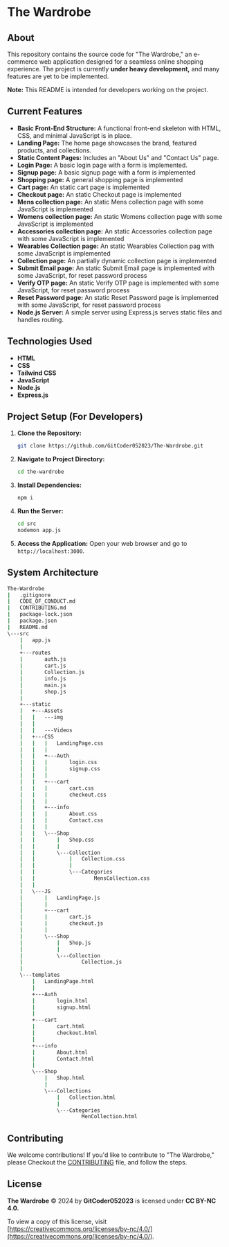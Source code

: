 ﻿# The Wardrobe

## About

This repository contains the source code for "The Wardrobe," an e-commerce web application designed for a seamless online shopping experience. The project is currently **under heavy development,** and many features are yet to be implemented. 

**Note:** This README is intended for developers working on the project. 

## Current Features

- **Basic Front-End Structure:** A functional front-end skeleton with HTML, CSS, and minimal JavaScript is in place.
- **Landing Page:**  The home page showcases the brand, featured products, and collections.
- **Static Content Pages:**  Includes an "About Us" and "Contact Us" page.
- **Login Page:** A basic login page with a form is implemented.
- **Signup page:** A basic signup page with a form is implemented 
- **Shopping page:** A general shopping page is implemented
- **Cart page:** An static cart page is implemented
- **Checkout page:** An static Checkout page is implemented
- **Mens collection page:** An static Mens collection page with some JavaScript is implemented 
- **Womens collection page:** An static Womens collection page  with some JavaScript is implemented
- **Accessories collection page:** An static Accessories collection page with some JavaScript is implemented
- **Wearables Collection page:** An static Wearables Collection pag with some JavaScript is implemented
- **Collection page:** An partially dynamic collection page is implemented
- **Submit Email page:** An static Submit Email page is implemented with some JavaScript, for reset password process
- **Verify OTP page:** An static Verify OTP page is implemented with some JavaScript, for reset password process
- **Reset Password page:** An static Reset Password page is implemented with some JavaScript, for reset password process
- **Node.js Server:** A simple server using Express.js serves static files and handles routing.


## Technologies Used

- **HTML**
- **CSS**
- **Tailwind CSS**
- **JavaScript**
- **Node.js** 
- **Express.js** 

## Project Setup (For Developers)

1. **Clone the Repository:** 
   ```bash
   git clone https://github.com/GitCoder052023/The-Wardrobe.git
   ```

2. **Navigate to Project Directory:**
   ```bash
   cd the-wardrobe 
   ```

3. **Install Dependencies:**
   ```bash
   npm i
   ```

4. **Run the Server:**
   ```bash
   cd src
   nodemon app.js
   ```

5. **Access the Application:**  Open your web browser and go to `http://localhost:3000`.

## System Architecture

```bash
The-Wardrobe
|   .gitignore
|   CODE_OF_CONDUCT.md
|   CONTRIBUTING.md
|   package-lock.json
|   package.json
|   README.md
\---src
    |   app.js
    |
    +---routes
    |       auth.js
    |       cart.js
    |       Collection.js
    |       info.js
    |       main.js
    |       shop.js
    |
    +---static
    |   +---Assets
    |   |   ---img
    |   |
    |   |   ---Videos
    |   +---CSS
    |   |   |   LandingPage.css
    |   |   |
    |   |   +---Auth
    |   |   |       login.css
    |   |   |       signup.css
    |   |   |
    |   |   +---cart
    |   |   |       cart.css
    |   |   |       checkout.css
    |   |   |
    |   |   +---info
    |   |   |       About.css
    |   |   |       Contact.css
    |   |   |
    |   |   \---Shop
    |   |       |   Shop.css
    |   |       |
    |   |       \---Collection
    |   |           |   Collection.css
    |   |           |
    |   |           \---Categories
    |   |                   MensCollection.css
    |   |
    |   \---JS
    |       |   LandingPage.js
    |       |
    |       +---cart
    |       |       cart.js
    |       |       checkout.js
    |       |
    |       \---Shop
    |           |   Shop.js
    |           |
    |           \---Collection
    |                   Collection.js
    |
    \---templates
        |   LandingPage.html
        |
        +---Auth
        |       login.html
        |       signup.html
        |
        +---cart
        |       cart.html
        |       checkout.html
        |
        +---info
        |       About.html
        |       Contact.html
        |
        \---Shop
            |   Shop.html
            |
            \---Collections
                |   Collection.html
                |
                \---Categories
                        MenCollection.html
```

## Contributing

We welcome contributions! If you'd like to contribute to "The Wardrobe," please Checkout the [CONTRIBUTING](https://github.com/GitCoder052023/The-Wardrobe/blob/main/CONTRIBUTING.md) file, and follow the steps.

## License

**The Wardrobe** © 2024 by **GitCoder052023** is licensed under **CC BY-NC 4.0.**
  
To view a copy of this license, visit [https://creativecommons.org/licenses/by-nc/4.0/](https://creativecommons.org/licenses/by-nc/4.0/).
